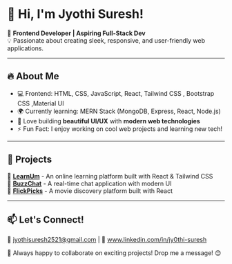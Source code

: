 # 👋 Hi, I'm Jyothi Suresh!  

🚀 **Frontend Developer | Aspiring Full-Stack Dev**  
💡 Passionate about creating sleek, responsive, and user-friendly web applications.  

---

## 🔥 **About Me**  
- 💻 Frontend: HTML, CSS, JavaScript, React, Tailwind CSS , Bootstrap CSS ,Material UI 
- 🌍 Currently learning: MERN Stack (MongoDB, Express, React, Node.js)  
- 🎨 Love building **beautiful UI/UX** with **modern web technologies**  
- ⚡ Fun Fact: I enjoy working on cool web projects and learning new tech!  

---

## 📌 **Projects**  
🔹 [**LearnUm**](#) - An online learning platform built with React & Tailwind CSS  
🔹 [**BuzzChat**](#) - A real-time chat application with modern UI  
🔹 [**FlickPicks**](#) - A movie discovery platform built with React  

---

## 📫 **Let's Connect!**  
📧 jyothisuresh2521@gmail.com | 💼 www.linkedin.com/in/jy0thi-suresh


💬 Always happy to collaborate on exciting projects! Drop me a message! 😊  
